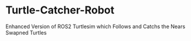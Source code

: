 # Turtle-Catcher-Robot
Enhanced Version of ROS2 Turtlesim which Follows and Catchs the Nears Swapned Turtles
